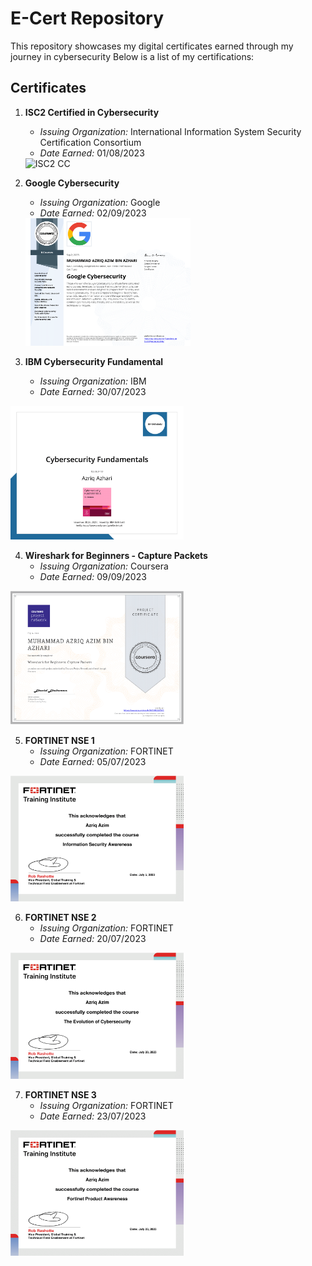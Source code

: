 # E-Cert Repository

This repository showcases my digital certificates earned through my journey in cybersecurity Below is a list of my certifications:

## Certificates

1. **ISC2 Certified in Cybersecurity**
   - *Issuing Organization:* International Information System Security Certification Consortium
   - *Date Earned:* 01/08/2023
   <img src= https://github.com/azriq-azim/e-cert/blob/main/images/(ISC)%C2%B2%20Certified%20in%20Cybersecurity.png alt="ISC2 CC" width="55%">


2. **Google Cybersecurity**
   - *Issuing Organization:* Google
   - *Date Earned:* 02/09/2023
   <img src= https://github.com/azriq-azim/e-cert/blob/main/images/Google%20Cybersecurity.png alt="Google" width="55%">


 3. **IBM Cybersecurity Fundamental**
    - *Issuing Organization:* IBM
    - *Date Earned:* 30/07/2023
   <img src= https://github.com/azriq-azim/e-cert/blob/main/images/IBM%20Cybersecurity%20Fundamentals.png alt="IBM" width="55%">


 4. **Wireshark for Beginners - Capture Packets**
    - *Issuing Organization:* Coursera
    - *Date Earned:* 09/09/2023
   <img src= https://github.com/azriq-azim/e-cert/blob/main/images/Wireshark%20for%20Beginners%20-%20Capture%20Packets.png alt="Coursera" width="55%">


 5. **FORTINET NSE 1**
    - *Issuing Organization:* FORTINET
    - *Date Earned:* 05/07/2023
   <img src= https://github.com/azriq-azim/e-cert/blob/main/images/FORTINET%20NSE%201.png alt="FORTINET1" width="55%">


 6. **FORTINET NSE 2**
    - *Issuing Organization:* FORTINET
    - *Date Earned:* 20/07/2023
   <img src= https://github.com/azriq-azim/e-cert/blob/main/images/FORTINET%20NSE%202.png alt="FORTINET3" width="55%">


 7. **FORTINET NSE 3**
    - *Issuing Organization:* FORTINET
    - *Date Earned:* 23/07/2023
   <img src= https://github.com/azriq-azim/e-cert/blob/main/images/FORTINET%20NSE%203.png alt="FORTINET3" width="55%">
